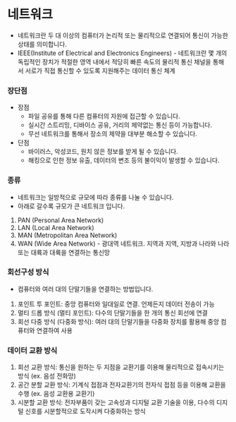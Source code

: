 # 네트워크

* 네트워크란 두 대 이상의 컴퓨터가 논리적 또는 물리적으로 연결되어 통신이 가능한 상태를 의미합니다.
* IEEE(Institute of Electrical and Electronics Engineers)  - 네트워크란 몇 개의 독립적인 장치가 적절한 영역 내에서 적당히 빠른 속도의 물리적 통신 채널을 통해서 서로가 직접 통신할 수 있도록 지원해주는 데이터 통신 체계



### 장단점

* 장점
  * 파일 공유를 통해 다른 컴퓨터의 자원에 접근할 수 있습니다.
  * 실시간 스트리밍, 디바이스 공유, 거리의 제약없는 통신 등이 가능합니다.
  * 무선 네트워크를 통해서 장소의 제약을 대부분 해소할 수 있습니다.
* 단점
  * 바이러스, 악성코드, 원치 않은 정보를 받게 될 수 있습니다.
  * 해킹으로 인한 정보 유출, 데이터의 변조 등의 불이익이 발생할 수 있습니다.



### 종류

* 네트워크는 일방적으로 규모에 따라 종류를 나눌 수 있습니다.
* 아래로 갈수록 규모가 큰 네트워크 입니다.

1. PAN (Personal Area Network) 
2. LAN (Local Area Network)
3. MAN (Metropolitan Area Network)
4. WAN (Wide Area Network) - 광대역 네트워크. 지역과 지역, 지방과 나라와 나라 또는 대륙과 대륙을 연결하는 통신망



### 회선구성 방식

* 컴퓨터와 여러 대의 단말기들을 연결하는 방법입니다.

1. 포인트 투 포인트: 중앙 컴퓨터와 일대일로 연결. 언제든지 데이터 전송이 가능
2. 멀티 드롭 방식 (멀티 포인트): 다수의 단말기들을 한 개의 통신 회선에 연결
3. 회선 다중 방식 (다중화 방식): 여러 대의 단말기들을 다중화 장치를 활용해 중앙 컴퓨터와 연결하여 사용



### 데이터 교환 방식

1. 회선 교환 방식: 통신을 원하는 두 지점을 교환기를 이용해 물리적으로 접속시키는 방식 (ex. 음성 전화망)
2. 공간 분할 교환 방식: 기계식 접점과 전자교환기의 전자식 접점 등을 이용해 교환을 수행 (ex. 음성 교환용 교환기)
3. 시분할 교환 방식: 전자부품이 갖는 고속성과 디지털 교환 기술을 이용, 다수의 디지털 신호를 시분할적으로 도작시켜 다중화하는 방식